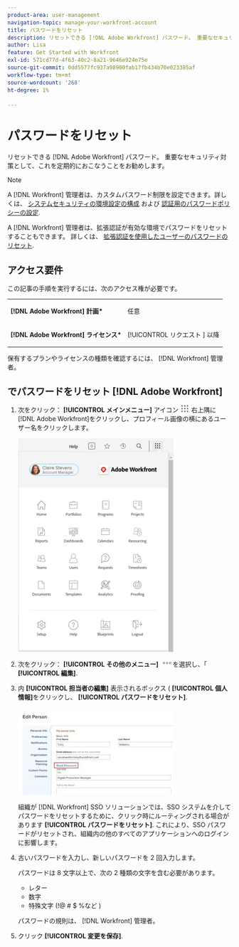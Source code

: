 ```yaml
---
product-area: user-management
navigation-topic: manage-your-workfront-account
title: パスワードをリセット
description: リセットできる [!DNL Adobe Workfront] パスワード。 重要なセキュリティ対策として、これを定期的におこなうことをお勧めします。
author: Lisa
feature: Get Started with Workfront
exl-id: 571cd77d-4f63-40c2-8a21-9646e924e75e
source-git-commit: 0dd5577fc937a98900fab17fb434b70e023385af
workflow-type: tm+mt
source-wordcount: '268'
ht-degree: 1%

---
```


# パスワードをリセット

リセットできる [!DNL Adobe Workfront] パスワード。 重要なセキュリティ対策として、これを定期的におこなうことをお勧めします。

>[!NOTE]
>
>A [!DNL Workfront] 管理者は、カスタムパスワード制限を設定できます。詳しくは、 [システムセキュリティの環境設定の構成](../../../administration-and-setup/manage-workfront/security/configure-security-preferences.md) および [認証用のパスワードポリシーの設定](../../../administration-and-setup/manage-workfront/security/configure-password-policies-authentication.md).
>
>A [!DNL Workfront] 管理者は、拡張認証が有効な環境でパスワードをリセットすることもできます。 詳しくは、 [拡張認証を使用したユーザーのパスワードのリセット](../../../workfront-basics/manage-your-account-and-profile/managing-your-workfront-account/reset-user-password-eauth.md).

## アクセス要件

この記事の手順を実行するには、次のアクセス権が必要です。

<table style="table-layout:auto"> 
 <col> 
 </col> 
 <col> 
 </col> 
 <tbody> 
  <tr> 
   <td role="rowheader"><strong>[!DNL Adobe Workfront] 計画*</strong></td> 
   <td> <p>任意</p> </td> 
  </tr> 
  <tr> 
   <td role="rowheader"><strong>[!DNL Adobe Workfront] ライセンス*</strong></td> 
   <td> <p>[!UICONTROL リクエスト ] 以降</p> </td> 
  </tr> 
 </tbody> 
</table>

保有するプランやライセンスの種類を確認するには、 [!DNL Workfront] 管理者。

## でパスワードをリセット [!DNL Adobe Workfront]

1. 次をクリック： **[!UICONTROL メインメニュー]** アイコン ![](assets/main-menu-icon.png) 右上隅に [!DNL Adobe Workfront]をクリックし、プロフィール画像の横にあるユーザー名をクリックします。

   ![メインメニューを開き、ユーザー名を選択します。](assets/main-menu-options-350x481.png)

1. 次をクリック： **[!UICONTROL その他のメニュー]** ![](assets/more-icon.png)を選択し、「 **[!UICONTROL 編集]**.

1. 内 **[!UICONTROL 担当者の編集]** 表示されるボックス ( **[!UICONTROL 個人情報]**&#x200B;をクリックし、 **[!UICONTROL パスワードをリセット]**.

   ![](assets/edit-person-box-350x196.jpg)

   組織が [!DNL Workfront] SSO ソリューションでは、SSO システムを介してパスワードをリセットするために、クリック時にルーティングされる場合があります **[!UICONTROL パスワードをリセット]**. これにより、SSO パスワードがリセットされ、組織内の他のすべてのアプリケーションへのログインに影響します。

1. 古いパスワードを入力し、新しいパスワードを 2 回入力します。

   パスワードは 8 文字以上で、次の 2 種類の文字を含む必要があります。

   * レター
   * 数字
   * 特殊文字 (!@ # $ %など )

   パスワードの規則は、 [!DNL Workfront] 管理者。

1. クリック **[!UICONTROL 変更を保存]**.
